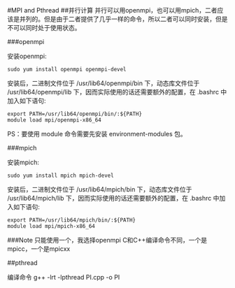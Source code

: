 #MPI and Pthread
##并行计算
并行可以用openmpi，也可以用mpich，二者应该是并列的。但是由于二者提供了几乎一样的命令，所以二者可以同时安装，但是不可以同时处于使用状态。

###openmpi

安装openmpi:

	sudo yum install openmpi openmpi-devel
安装后，二进制文件位于 /usr/lib64/openmpi/bin 下，动态库文件位于 /usr/lib64/openmpi/lib 下，因而实际使用的话还需要额外的配置，在 .bashrc 中加入如下语句:

	export PATH=/usr/lib64/openmpi/bin/:${PATH}
	module load mpi/openmpi-x86_64
PS：要使用 module 命令需要先安装 environment-modules 包。

###mpich

安装mpich:

	sudo yum install mpich mpich-devel
安装后，二进制文件位于 /usr/lib64/mpich/bin 下，动态库文件位于 /usr/lib64/mpich/lib 下，因而实际使用的话还需要额外的配置，在 .bashrc 中加入如下语句:

	export PATH=/usr/lib64/mpich/bin/:${PATH}
	module load mpi/mpich-x86_64
###Note
只能使用一个，我选择openmpi
C和C++编译命令不同，一个是mpicc，一个是mpicxx

##pthread

编译命令
	g++ -lrt -lpthread PI.cpp -o PI